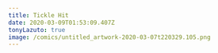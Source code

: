 ```yaml
---
title: Tickle Hit
date: 2020-03-09T01:53:09.407Z
tonyLazuto: true
image: /comics/untitled_artwork-2020-03-07t220329.105.png
---
```

